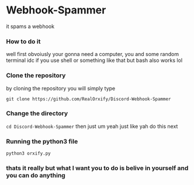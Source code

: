 # Webhook-Spammer
it spams a webhook

### How to do it
well first obvoiusly your gonna need a computer, you and some random terminal idc if you use shell or something like that but bash also works lol

### Clone the repository
by cloning the repository you will simply type

``````git clone https://github.com/RealOrxify/Discord-Webhook-Spammer``````

### Change the directory

``````cd Discord-Webhook-Spammer``````
then just um yeah just like yah do this next

### Running the python3 file

``````python3 orxify.py``````

### thats it really but what I want you to do is belive in yourself and you can do anything
